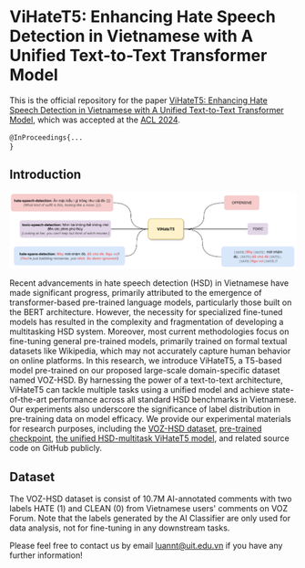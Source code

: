 # ViHateT5: Enhancing Hate Speech Detection in Vietnamese with A Unified Text-to-Text Transformer Model
This is the official repository for the paper [ViHateT5: Enhancing Hate Speech Detection in Vietnamese with A Unified Text-to-Text Transformer Model](LINK), which was accepted at the [ACL 2024](https://2024.aclweb.org/).

```
@InProceedings{...
}
```

## Introduction
![ViHateT5](ViHateT5.png)

Recent advancements in hate speech detection (HSD) in Vietnamese have made significant progress, primarily attributed to the emergence of transformer-based pre-trained language models, particularly those built on the BERT architecture. However, the necessity for specialized fine-tuned models has resulted in the complexity and fragmentation of developing a multitasking HSD system. Moreover, most current methodologies focus on fine-tuning general pre-trained models, primarily trained on formal textual datasets like Wikipedia, which may not accurately capture human behavior on online platforms. In this research, we introduce ViHateT5, a T5-based model pre-trained on our proposed large-scale domain-specific dataset named VOZ-HSD. By harnessing the power of a text-to-text architecture, ViHateT5 can tackle multiple tasks using a unified model and achieve state-of-the-art performance across all standard HSD benchmarks in Vietnamese. Our experiments also underscore the significance of label distribution in pre-training data on model efficacy. We provide our experimental materials for research purposes, including the [VOZ-HSD dataset](https://huggingface.co/datasets/tarudesu/VOZ-HSD), [pre-trained checkpoint](https://huggingface.co/tarudesu/ViHateT5-base), [the unified HSD-multitask ViHateT5 model](https://huggingface.co/tarudesu/ViHateT5-base-HSD), and related source code on GitHub publicly.

## Dataset
The VOZ-HSD dataset is consist of 10.7M AI-annotated comments with two labels HATE (1) and CLEAN (0) from Vietnamese users' comments on VOZ Forum. Note that the labels generated by the AI Classifier are only used for data analysis, not for fine-tuning in any downstream tasks.

Please feel free to contact us by email luannt@uit.edu.vn if you have any further information!
